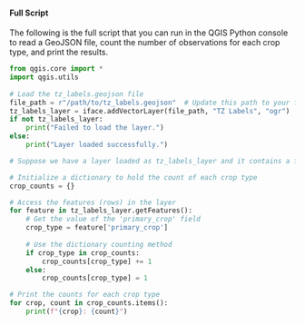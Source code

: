 
#### Full Script
The following is the full script that you can run in the QGIS Python console to read a GeoJSON file, count the number of observations for each crop type, and print the results.

```python
from qgis.core import *
import qgis.utils
 
# Load the tz_labels.geojson file
file_path = r"/path/to/tz_labels.geojson"  # Update this path to your file's location
tz_labels_layer = iface.addVectorLayer(file_path, "TZ Labels", "ogr")
if not tz_labels_layer:
    print("Failed to load the layer.")
else:
    print("Layer loaded successfully.")

# Suppose we have a layer loaded as tz_labels_layer and it contains a field 'primary_crop'

# Initialize a dictionary to hold the count of each crop type
crop_counts = {}

# Access the features (rows) in the layer
for feature in tz_labels_layer.getFeatures():
    # Get the value of the 'primary_crop' field
    crop_type = feature['primary_crop']
    
    # Use the dictionary counting method
    if crop_type in crop_counts:
        crop_counts[crop_type] += 1
    else:
        crop_counts[crop_type] = 1

# Print the counts for each crop type
for crop, count in crop_counts.items():
    print(f"{crop}: {count}")

```
